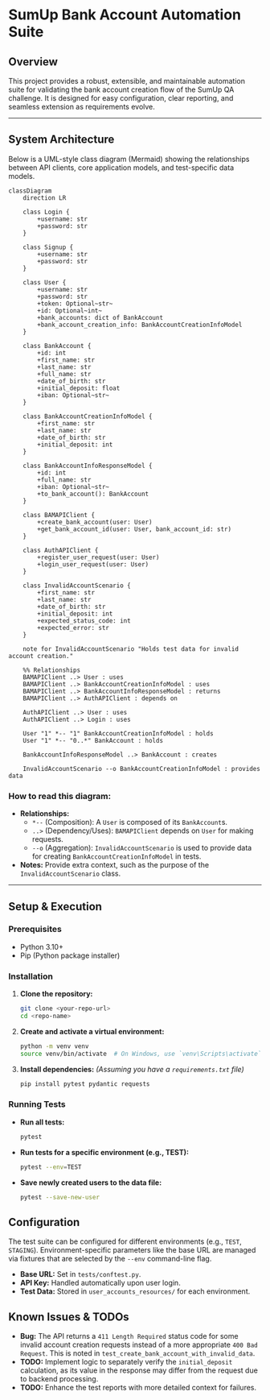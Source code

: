 # SumUp Bank Account Automation Suite

## Overview

This project provides a robust, extensible, and maintainable automation suite for validating the bank account creation flow of the SumUp QA challenge. It is designed for easy configuration, clear reporting, and seamless extension as requirements evolve.

---

## System Architecture

Below is a UML-style class diagram (Mermaid) showing the relationships between API clients, core application models, and test-specific data models.

```mermaid
classDiagram
    direction LR

    class Login {
        +username: str
        +password: str
    }

    class Signup {
        +username: str
        +password: str
    }

    class User {
        +username: str
        +password: str
        +token: Optional~str~
        +id: Optional~int~
        +bank_accounts: dict of BankAccount
        +bank_account_creation_info: BankAccountCreationInfoModel
    }

    class BankAccount {
        +id: int
        +first_name: str
        +last_name: str
        +full_name: str
        +date_of_birth: str
        +initial_deposit: float
        +iban: Optional~str~
    }

    class BankAccountCreationInfoModel {
        +first_name: str
        +last_name: str
        +date_of_birth: str
        +initial_deposit: int
    }

    class BankAccountInfoResponseModel {
        +id: int
        +full_name: str
        +iban: Optional~str~
        +to_bank_account(): BankAccount
    }

    class BAMAPIClient {
        +create_bank_account(user: User)
        +get_bank_account_id(user: User, bank_account_id: str)
    }

    class AuthAPIClient {
        +register_user_request(user: User)
        +login_user_request(user: User)
    }

    class InvalidAccountScenario {
        +first_name: str
        +last_name: str
        +date_of_birth: str
        +initial_deposit: int
        +expected_status_code: int
        +expected_error: str
    }

    note for InvalidAccountScenario "Holds test data for invalid account creation."

    %% Relationships
    BAMAPIClient ..> User : uses
    BAMAPIClient ..> BankAccountCreationInfoModel : uses
    BAMAPIClient ..> BankAccountInfoResponseModel : returns
    BAMAPIClient ..> AuthAPIClient : depends on
    
    AuthAPIClient ..> User : uses
    AuthAPIClient ..> Login : uses
    
    User "1" *-- "1" BankAccountCreationInfoModel : holds
    User "1" *-- "0..*" BankAccount : holds

    BankAccountInfoResponseModel ..> BankAccount : creates

    InvalidAccountScenario --o BankAccountCreationInfoModel : provides data
```

### How to read this diagram:
-   **Relationships:**
    -   `*--` (Composition): A `User` is composed of its `BankAccount`s.
    -   `..>` (Dependency/Uses): `BAMAPIClient` depends on `User` for making requests.
    -   `--o` (Aggregation): `InvalidAccountScenario` is used to provide data for creating `BankAccountCreationInfoModel` in tests.
-   **Notes:** Provide extra context, such as the purpose of the `InvalidAccountScenario` class.

---

## Setup & Execution

### Prerequisites
- Python 3.10+
- Pip (Python package installer)

### Installation
1.  **Clone the repository:**
    ```bash
    git clone <your-repo-url>
    cd <repo-name>
    ```
2.  **Create and activate a virtual environment:**
    ```bash
    python -m venv venv
    source venv/bin/activate  # On Windows, use `venv\Scripts\activate`
    ```
3.  **Install dependencies:**
    *(Assuming you have a `requirements.txt` file)*
    ```bash
    pip install pytest pydantic requests
    ```

### Running Tests
-   **Run all tests:**
    ```bash
    pytest
    ```
-   **Run tests for a specific environment (e.g., TEST):**
    ```bash
    pytest --env=TEST
    ```
-   **Save newly created users to the data file:**
    ```bash
    pytest --save-new-user
    ```

## Configuration
The test suite can be configured for different environments (e.g., `TEST`, `STAGING`). Environment-specific parameters like the base URL are managed via fixtures that are selected by the `--env` command-line flag.

-   **Base URL:** Set in `tests/conftest.py`.
-   **API Key:** Handled automatically upon user login.
-   **Test Data:** Stored in `user_accounts_resources/` for each environment.

## Known Issues & TODOs
-   **Bug:** The API returns a `411 Length Required` status code for some invalid account creation requests instead of a more appropriate `400 Bad Request`. This is noted in `test_create_bank_account_with_invalid_data`.
-   **TODO:** Implement logic to separately verify the `initial_deposit` calculation, as its value in the response may differ from the request due to backend processing.
-   **TODO:** Enhance the test reports with more detailed context for failures.